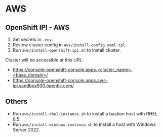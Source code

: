 # AWS

## OpenShift IPI - AWS

1. Set secrets in `.env`.
1. Review cluster config in `aws/install-config.yaml.tpl`.
1. Run `aws/install-openshift-ipi.sh` to install cluster.

Cluster will be accessible at this URL:

- https://console-openshift-console.apps.<cluster_name>.<base_domain>/
- https://console-openshift-console.apps.aws-ipi.sandbox930.opentlc.com/

## Others

- Run `aws/install-rhel-instance.sh` to install a bastion host with RHEL 8.5.
- Run `aws/install-windows-instance.sh` to install a host with Windows Server 2022.